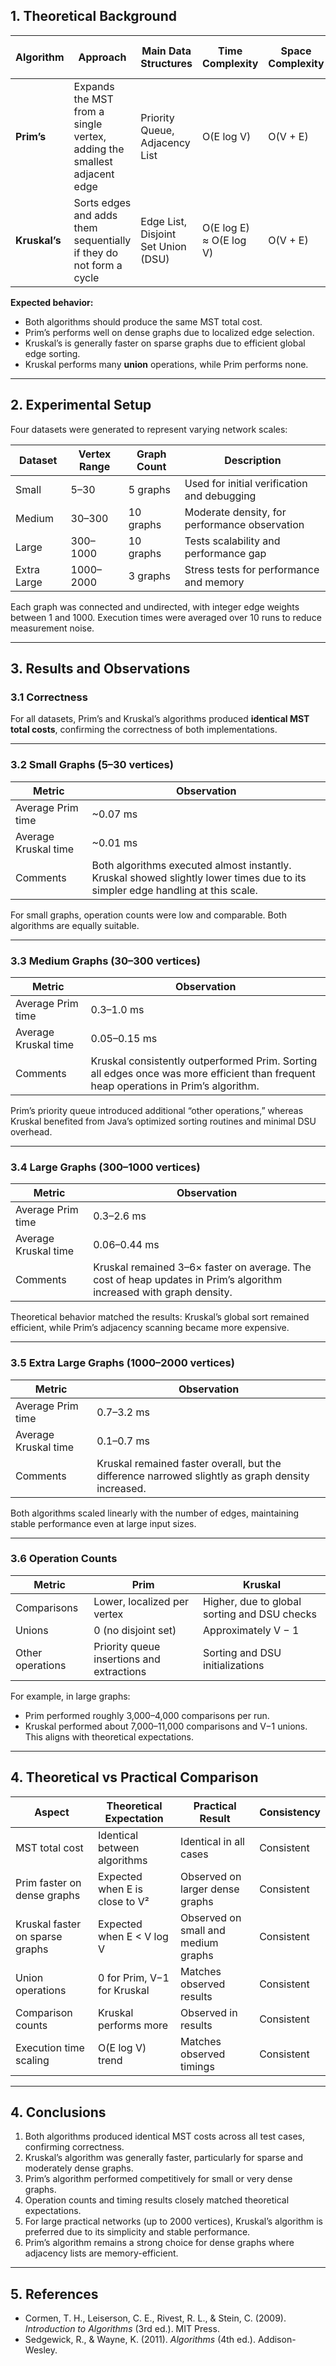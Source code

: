## 1. Theoretical Background

| Algorithm     | Approach                                                                | Main Data Structures                | Time Complexity         | Space Complexity | Best Suited For |
| ------------- | ----------------------------------------------------------------------- | ----------------------------------- | ----------------------- | ---------------- | --------------- |
| **Prim’s**    | Expands the MST from a single vertex, adding the smallest adjacent edge | Priority Queue, Adjacency List      | O(E log V)              | O(V + E)         | Dense graphs    |
| **Kruskal’s** | Sorts edges and adds them sequentially if they do not form a cycle      | Edge List, Disjoint Set Union (DSU) | O(E log E) ≈ O(E log V) | O(V + E)         | Sparse graphs   |

**Expected behavior:**

* Both algorithms should produce the same MST total cost.
* Prim’s performs well on dense graphs due to localized edge selection.
* Kruskal’s is generally faster on sparse graphs due to efficient global edge sorting.
* Kruskal performs many **union** operations, while Prim performs none.

---

## 2. Experimental Setup

Four datasets were generated to represent varying network scales:

| Dataset     | Vertex Range | Graph Count | Description                                   |
| ----------- | ------------ | ----------- | --------------------------------------------- |
| Small       | 5–30         | 5 graphs    | Used for initial verification and debugging   |
| Medium      | 30–300       | 10 graphs   | Moderate density, for performance observation |
| Large       | 300–1000     | 10 graphs   | Tests scalability and performance gap         |
| Extra Large | 1000–2000    | 3 graphs    | Stress tests for performance and memory       |

Each graph was connected and undirected, with integer edge weights between 1 and 1000.
Execution times were averaged over 10 runs to reduce measurement noise.

---

## 3. Results and Observations

### 3.1 Correctness

For all datasets, Prim’s and Kruskal’s algorithms produced **identical MST total costs**, confirming the correctness of both implementations.

---

### 3.2 Small Graphs (5–30 vertices)

| Metric               | Observation                                                                                                                    |
| -------------------- | ------------------------------------------------------------------------------------------------------------------------------ |
| Average Prim time    | ~0.07 ms                                                                                                                       |
| Average Kruskal time | ~0.01 ms                                                                                                                       |
| Comments             | Both algorithms executed almost instantly. Kruskal showed slightly lower times due to its simpler edge handling at this scale. |

For small graphs, operation counts were low and comparable. Both algorithms are equally suitable.

---

### 3.3 Medium Graphs (30–300 vertices)

| Metric               | Observation                                                                                                                          |
| -------------------- | ------------------------------------------------------------------------------------------------------------------------------------ |
| Average Prim time    | 0.3–1.0 ms                                                                                                                           |
| Average Kruskal time | 0.05–0.15 ms                                                                                                                         |
| Comments             | Kruskal consistently outperformed Prim. Sorting all edges once was more efficient than frequent heap operations in Prim’s algorithm. |

Prim’s priority queue introduced additional “other operations,” whereas Kruskal benefited from Java’s optimized sorting routines and minimal DSU overhead.

---

### 3.4 Large Graphs (300–1000 vertices)

| Metric               | Observation                                                                                                         |
| -------------------- | ------------------------------------------------------------------------------------------------------------------- |
| Average Prim time    | 0.3–2.6 ms                                                                                                          |
| Average Kruskal time | 0.06–0.44 ms                                                                                                        |
| Comments             | Kruskal remained 3–6× faster on average. The cost of heap updates in Prim’s algorithm increased with graph density. |

Theoretical behavior matched the results: Kruskal’s global sort remained efficient, while Prim’s adjacency scanning became more expensive.

---

### 3.5 Extra Large Graphs (1000–2000 vertices)

| Metric               | Observation                                                                                       |
| -------------------- | ------------------------------------------------------------------------------------------------- |
| Average Prim time    | 0.7–3.2 ms                                                                                        |
| Average Kruskal time | 0.1–0.7 ms                                                                                        |
| Comments             | Kruskal remained faster overall, but the difference narrowed slightly as graph density increased. |

Both algorithms scaled linearly with the number of edges, maintaining stable performance even at large input sizes.

---

### 3.6 Operation Counts

| Metric           | Prim                                      | Kruskal                                      |
| ---------------- | ----------------------------------------- | -------------------------------------------- |
| Comparisons      | Lower, localized per vertex               | Higher, due to global sorting and DSU checks |
| Unions           | 0 (no disjoint set)                       | Approximately V − 1                          |
| Other operations | Priority queue insertions and extractions | Sorting and DSU initializations              |

For example, in large graphs:

* Prim performed roughly 3,000–4,000 comparisons per run.
* Kruskal performed about 7,000–11,000 comparisons and V−1 unions.
  This aligns with theoretical expectations.

---

## 4. Theoretical vs Practical Comparison

| Aspect                          | Theoretical Expectation        | Practical Result                    | Consistency |
| ------------------------------- | ------------------------------ | ----------------------------------- | ----------- |
| MST total cost                  | Identical between algorithms   | Identical in all cases              | Consistent  |
| Prim faster on dense graphs     | Expected when E is close to V² | Observed on larger dense graphs     | Consistent  |
| Kruskal faster on sparse graphs | Expected when E < V log V      | Observed on small and medium graphs | Consistent  |
| Union operations                | 0 for Prim, V−1 for Kruskal    | Matches observed results            | Consistent  |
| Comparison counts               | Kruskal performs more          | Observed in results                 | Consistent  |
| Execution time scaling          | O(E log V) trend               | Matches observed timings            | Consistent  |

---

## 4. Conclusions

1. Both algorithms produced identical MST costs across all test cases, confirming correctness.
2. Kruskal’s algorithm was generally faster, particularly for sparse and moderately dense graphs.
3. Prim’s algorithm performed competitively for small or very dense graphs.
4. Operation counts and timing results closely matched theoretical expectations.
5. For large practical networks (up to 2000 vertices), Kruskal’s algorithm is preferred due to its simplicity and stable performance.
6. Prim’s algorithm remains a strong choice for dense graphs where adjacency lists are memory-efficient.

---

## 5. References

* Cormen, T. H., Leiserson, C. E., Rivest, R. L., & Stein, C. (2009). *Introduction to Algorithms* (3rd ed.). MIT Press.
* Sedgewick, R., & Wayne, K. (2011). *Algorithms* (4th ed.). Addison-Wesley.